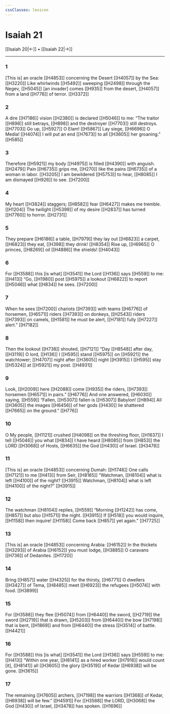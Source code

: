 ```yaml
---
cssClasses: lexicon
---
```


# Isaiah 21

[[Isaiah 20|←]] • [[Isaiah 22|→]]

---

### 1
[This is] an oracle [[H4853]] concerning the Desert [[H4057]] by the Sea: [[H3220]] Like whirlwinds [[H5492]] sweeping [[H2498]] through the Negev, [[H5045]] [an invader] comes [[H935]] from the desert, [[H4057]] from a land [[H776]] of terror. [[H3372]]

### 2
A dire [[H7186]] vision [[H2380]] is declared [[H5046]] to me:  “The traitor [[H898]] still betrays, [[H898]] and the destroyer [[H7703]] still destroys. [[H7703]] Go up, [[H5927]] O Elam! [[H5867]] Lay siege, [[H6696]] O Media! [[H4074]] I will put an end [[H7673]] to all [[H3605]] her groaning.” [[H585]]

### 3
Therefore [[H5921]] my body [[H4975]] is filled [[H4390]] with anguish. [[H2479]] Pain [[H6735]] grips me, [[H270]] like the pains [[H6735]] of a woman in labor. [[H3205]] I am bewildered [[H5753]] to hear, [[H8085]] I am dismayed [[H926]] to see. [[H7200]]

### 4
My heart [[H3824]] staggers; [[H8582]] fear [[H6427]] makes me tremble. [[H1204]] The twilight [[H5399]] of my desire [[H2837]] has turned [[H7760]] to horror. [[H2731]]

### 5
They prepare [[H6186]] a table, [[H7979]] they lay out [[H6823]] a carpet, [[H6823]] they eat, [[H398]] they drink! [[H8354]] Rise up, [[H6965]] O princes, [[H8269]] oil [[H4886]] the shields! [[H4043]]

### 6
For [[H3588]] this [is what] [[H3541]] the Lord [[H136]] says [[H559]] to me: [[H413]] “Go, [[H1980]] post [[H5975]] a lookout [[H6822]] to report [[H5046]] what [[H834]] he sees. [[H7200]]

### 7
When he sees [[H7200]] chariots [[H7393]] with teams [[H6776]] of horsemen, [[H6571]] riders [[H7393]] on donkeys, [[H2543]] riders [[H7393]] on camels, [[H1581]] he must be alert, [[H7181]] fully [[H7227]] alert.” [[H7182]]

### 8
Then the lookout [[H738]] shouted, [[H7121]] “Day [[H8548]] after day, [[H3119]] O lord, [[H136]] I [[H595]] stand [[H5975]] on [[H5921]] the watchtower; [[H4707]] night after [[H3605]] night [[H3915]] I [[H595]] stay [[H5324]] at [[H5921]] my post. [[H4931]]

### 9
Look, [[H2009]] here [[H2088]] come [[H935]] the riders, [[H7393]] horsemen [[H6571]] in pairs.” [[H6776]] And one answered, [[H6030]] saying, [[H559]] “Fallen, [[H5307]] fallen is [[H5307]] Babylon! [[H894]] All [[H3605]] the images [[H6456]] of her gods [[H430]] lie shattered [[H7665]] on the ground.” [[H776]]

### 10
O My people, [[H1121]] crushed [[H4098]] on the threshing floor, [[H1637]] I tell [[H5046]] you  what [[H834]] I have heard [[H8085]] from [[H853]] the LORD [[H3068]] of Hosts, [[H6635]] the God [[H430]] of Israel. [[H3478]]

### 11
[This is] an oracle [[H4853]] concerning Dumah: [[H1746]] One calls [[H7121]] to me [[H413]] from Seir, [[H8165]] “Watchman, [[H8104]] what is left [[H4100]] of the night? [[H3915]] Watchman, [[H8104]] what is left [[H4100]] of the night?” [[H3915]]

### 12
The watchman [[H8104]] replies, [[H559]] “Morning [[H1242]] has come, [[H857]] but also [[H1571]] the night. [[H3915]] If [[H518]] you would inquire, [[H1158]] then inquire! [[H1158]] Come back [[H857]] yet again.” [[H7725]]

### 13
[This is] an oracle [[H4853]] concerning Arabia: [[H6152]] In the thickets [[H3293]] of Arabia [[H6152]] you must lodge, [[H3885]] O caravans [[H736]] of Dedanites. [[H1720]]

### 14
Bring [[H857]] water [[H4325]] for the thirsty, [[H6771]] O dwellers [[H3427]] of Tema, [[H8485]] meet [[H6923]] the refugees [[H5074]] with food. [[H3899]]

### 15
For [[H3588]] they flee [[H5074]] from [[H6440]] the sword, [[H2719]] the sword [[H2719]] that is drawn, [[H5203]] from [[H6440]] the bow [[H7198]] that is bent, [[H1869]] and from [[H6440]] the stress [[H3514]] of battle. [[H4421]]

### 16
For [[H3588]] this [is what] [[H3541]] the Lord [[H136]] says [[H559]] to me: [[H413]] “Within one year, [[H8141]] as a hired worker [[H7916]] would count [it], [[H8141]] all [[H3605]] the glory [[H3519]] of Kedar [[H6938]] will be gone. [[H3615]]

### 17
The remaining [[H7605]] archers, [[H7198]] the warriors [[H1368]] of Kedar, [[H6938]] will be few.” [[H4591]] For [[H3588]] the LORD, [[H3068]] the God [[H430]] of Israel, [[H3478]] has spoken. [[H1696]]

